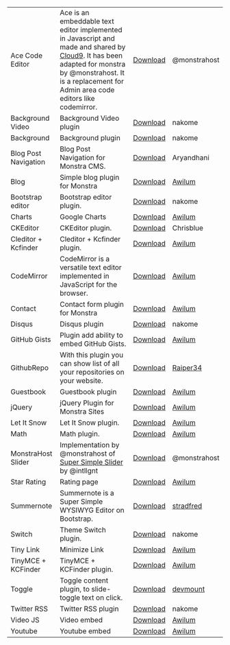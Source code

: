 |||||
| -----|-------------|-----|-----|
| Ace Code Editor | Ace is an embeddable text editor implemented in Javascript and made and shared by [Cloud9](https://ace.c9.io/#nav=about). It has been adapted for monstra by @monstrahost. It is a replacement for Admin area code editors like codemirror. | [Download](http://ace.monstrahost.com) | @monstrahost | 
| Background Video | Background Video plugin | [Download](http://forum.monstra.org/topic/267/background-video/) | nakome |
| Background | Background plugin | [Download](http://forum.monstra.org/topic/197/background-plugin-wordpress-clone/) | nakome |
| Blog Post Navigation | Blog Post Navigation for Monstra CMS. | [Download](http://forum.monstra.org/topic/360/blog-post-navigation/)  | Aryandhani |
| Blog | Simple blog plugin for Monstra | [Download](http://forum.monstra.org/topic/171/blog/) |[Awilum](http://awilum.monstra.org)|
| Bootstrap editor | Bootstrap editor plugin. | [Download](http://forum.monstra.org/topic/198/bootstrap-editor-eight-languages/) | nakome |
| Charts | Google Charts | [Download](http://forum.monstra.org/topic/56/charts/) | [Awilum](http://awilum.monstra.org) |
| CKEditor | CKEditor plugin. | [Download](http://forum.monstra.org/topic/300/ckeditor/) | Chrisblue |
| Cleditor + Kcfinder | Cleditor + Kcfinder plugin. | [Download](http://forum.monstra.org/topic/23/cleditor-kcfinder/)| [Awilum](http://awilum.monstra.org)|
| CodeMirror | CodeMirror is a versatile text editor implemented in JavaScript for the browser.  | [Download](http://forum.monstra.org/topic/481/codemirror/) | [Awilum](http://awilum.monstra.org) |
| Contact | Contact form plugin for Monstra |[Download](http://forum.monstra.org/topic/8/contact/) | [Awilum](http://awilum.monstra.org) |
| Disqus | Disqus plugin | [Download](http://forum.monstra.org/topic/196/disqus-comments/) | nakome |
| GitHub Gists | Plugin add ability to embed GitHub Gists. | [Download](http://forum.monstra.org/topic/122/github-gists/)  | [Awilum](http://awilum.monstra.org)|
| GithubRepo | With this plugin you can show list of all your repositories on your website. | [Download](http://forum.monstra.org/topic/863/githubrepo-plugin/)| [Raiper34](http://raiper34.net)
| Guestbook | Guestbook plugin | [Download](http://forum.monstra.org/topic/11/guestbook/) | [Awilum](http://awilum.monstra.org)|
| jQuery | jQuery Plugin for Monstra Sites | [Download](http://forum.monstra.org/topic/6/jquery/)  | [Awilum](http://awilum.monstra.org)|
| Let It Snow | Let It Snow plugin. | [Download](http://forum.monstra.org/topic/440/let-it-snow/)| [Awilum](http://awilum.monstra.org) |
| Math | Math plugin. | [Download](http://forum.monstra.org/topic/58/math/)|[Awilum](http://awilum.monstra.org)|
| MonstraHost Slider | Implementation by @monstrahost of [Super Simple Slider](http://supersimpleslider.com) by @intllgnt | [Download](http://slider.monstrahost.com) | @monstrahost | 
| Star Rating | Rating page | [Download](http://forum.monstra.org/topic/119/star-rating/) | [Awilum](http://awilum.monstra.org)|
| Summernote | Summernote is a Super Simple WYSIWYG Editor on Bootstrap. |[Download](http://forum.monstra.org/topic/487/editor-summernote/) | [stradfred](http://awilum.monstra.org)|
| Switch | Theme Switch plugin. | [Download](http://forum.monstra.org/topic/379/switch/) | nakome |
| Tiny Link | Minimize Link | [Download](http://forum.monstra.org/topic/55/tiny/) | [Awilum](http://awilum.monstra.org)|
| TinyMCE + KCFinder | TinyMCE + KCFinder plugin. | [Download](http://forum.monstra.org/topic/123/tinymce-kcfinder/) | [Awilum](http://awilum.monstra.org)|
| Toggle | Toggle content plugin, to slide-toggle text on click. | [Download](https://github.com/devmount-monstra/toggle)| [devmount](https://github.com/devmount) |
| Twitter RSS | Twitter RSS plugin | [Download](http://forum.monstra.org/topic/131/twitter-rss/) | nakome |
| Video JS | Video embed | [Download](http://forum.monstra.org/topic/9/videojs/) |[Awilum](http://awilum.monstra.org)|
| Youtube | Youtube embed | [Download](http://forum.monstra.org/topic/57/youtube/) |[Awilum](http://awilum.monstra.org) |
